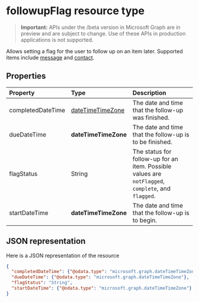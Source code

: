 # followupFlag resource type

> **Important:** APIs under the /beta version in Microsoft Graph are in preview and are subject to change. Use of these APIs in production applications is not supported.

Allows setting a flag for the user to follow up on an item later. Supported items include [message](message.md) and [contact](contact.md).

## Properties
| Property	   | Type	|Description|
|:---------------|:--------|:----------|
|completedDateTime|[dateTimeTimeZone](dateTimeTimeZone.md)|The date and time that the follow-up was finished.|
|dueDateTime|**dateTimeTimeZone**|The date and time that the follow-up is to be finished.|
|flagStatus|String|The status for follow-up for an item. Possible values are `notFlagged`, `complete`, and `flagged`.|
|startDateTime|**dateTimeTimeZone**|The date and time that the follow-up is to begin.|

## JSON representation

Here is a JSON representation of the resource

<!-- {
  "blockType": "resource",
  "optionalProperties": [

  ],
  "@odata.type": "microsoft.graph.followupFlag"
}-->

```json
{
  "completedDateTime": {"@odata.type": "microsoft.graph.dateTimeTimeZone"},
  "dueDateTime": {"@odata.type": "microsoft.graph.dateTimeTimeZone"},
  "flagStatus": "String",
  "startDateTime": {"@odata.type": "microsoft.graph.dateTimeTimeZone"}
}

```

<!-- uuid: 8fcb5dbc-d5aa-4681-8e31-b001d5168d79
2015-10-25 14:57:30 UTC -->
<!-- {
  "type": "#page.annotation",
  "description": "followupFlag resource",
  "keywords": "",
  "section": "documentation",
  "tocPath": ""
}-->
